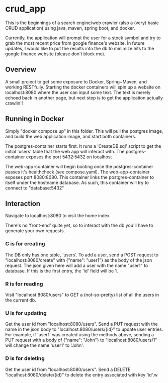 # crud_app
This is the beginnings of a search engine/web crawler (also a (very) basic CRUD application) using java, maven, spring boot, and docker.

Currently, the application will prompt the user for a stock symbol and try to grab the most recent price from google finance's website. In future updates, I would like to put the results into the db to minimize hits to the google finance website (please don't block me).

## Overview
A small project to get some exposure to Docker, Spring+Maven, and working RESTfully. Starting the docker containers will spin up a website on localhost:8080 where the user can input some text. The text is merely echoed back in another page, but next step is to get the application actually crawlin'!

## Running in Docker
Simply "docker compose up" in this folder. This will pull the postgres image, and build the web application image, and start both containers.

The postgres-container starts first. It runs a 'CreateDB.sql' script to get the initial 'users' table that the web app will interact with. The postgres-container exposes the port 5432:5432 on localhost

The web-app-container will begin booting once the postgres-container passes it's healthcheck (see compose.yaml). The web-app-container exposes port 8080:8080. This container links the postgres-container to itself under the hostname database. As such, this container will try to connect to "database:5432"

## Interaction
Navigate to localhost:8080 to visit the home index.

There's no 'front-end' quite yet, so to interact with the db you'll have to generate your own requests.

### C is for creating
The DB only has one table, 'users'. To add a user, send a POST request to "localhost:8080/create" with {"name": "user1"} as the body of the json request. The json given here will add a user with the name "user1" to database. If this is the first entry, the 'id' field will be 1.

### R is for reading
Visit "localhost:8080/users" to GET a (not-so-pretty) list of all the users in the current db.

### U is for updating
Get the user id from "localhost:8080/users". Send a PUT request with the name in the json body to "localhost:8080/users/{id}" to update user entries. For example, if 'user1' was created using the methods above, sending a PUT request with a body of {"name": "John"} to "localhost:8080/users/1" will change the name 'user1' to 'John'.

### D is for deleting
Get the user id from "localhost:8080/users". Send a DELETE  "localhost:8080/delete/{id}" to delete the entry associated with key 'id'.w